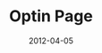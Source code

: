 ---
layout: optin
date: 2012-04-05
title: Optin Page
visit: http://lab.hatkit.com/base3.php
button-content: Find Now
link: https://docs.google.com/forms/d/e/1FAIpQLScUZMXS4WL9azswn3N3weKYWjRdOo4MTMxfovxVZtOZ4wxeXw/formResponse
field-name: entry.581065182
field-email: entry.1522311472
field-category: entry.2079610774
email-segment: "aliexpress"
category: optin
---